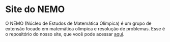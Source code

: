 # Site do NEMO

O NEMO (Núcleo de Estudos de Matemática Olímpica) é um grupo de extensão focado em matemática olímpica e resolução de problemas. 
Esse é o repositório do nosso site, que você pode acessar [aqui](nemo.icmc.usp.br).
